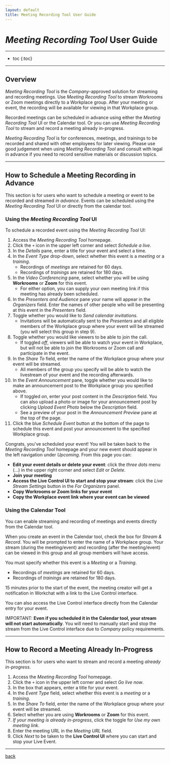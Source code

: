 ```yaml
---
layout: default
title: Meeting Recording Tool User Guide
---
```


# _Meeting Recording Tool_ User Guide

---

* toc
{:toc}

---

## Overview

_Meeting Recording Tool_ is the _Company_-approved solution for streaming and recording meetings. Use _Meeting Recording Tool_ to stream Workrooms or Zoom meetings directly to a Workplace group. After your meeting or event, the recording will be available for viewing in that Workplace group.

Recorded meetings can be scheduled in advance using either the _Meeting Recording Tool_ UI or the Calendar tool. Or you can use _Meeting Recording Tool_ to stream and record a meeting already in-progress.

_Meeting Recording Tool_ is for conferences, meetings, and trainings to be recorded and shared with other employees for later viewing. Please use good judgement when using _Meeting Recording Tool_ and consult with legal in advance if you need to record sensitive materials or discussion topics.

---

## How to Schedule a Meeting Recording in Advance

This section is for users who want to schedule a meeting or event to be recorded and streamed _in advance_. Events can be scheduled using the _Meeting Recording Tool_ UI or directly from the calendar tool.

### Using the _Meeting Recording Tool_ UI

To schedule a recorded event using the _Meeting Recording Tool_ UI:

1. Access the _Meeting Recording Tool_ homepage.
1. Click the ```+``` icon in the upper left corner and select _Schedule a live_.
1. In the _Details_ pane, enter a title for your event and select a time.
1. In the _Event Type_ drop-down, select whether this event is a _meeting_ or a _training_.
    * Recordings of _meetings_ are retained for 60 days.
    * Recordings of _trainings_ are retained for 180 days.
1. In the _Video Conferencing_ pane, select whether you will be using **Workrooms** or **Zoom** for this event.
   * For either option, you can supply your own meeting link if this meeting has already been scheduled.
1. In the _Presenters and Audience_ pane your name will appear in the _Organizers_ field. Enter the names of other people who will be presenting at this event in the _Presenters_ field.
1. Toggle whether you would like to _Send calendar invitations_.
    * Invitations will be automatically sent to the _Presenters_ and all eligible members of the Workplace group where your event will be streamed (you will select this group in step 9).
1. Toggle whether you would like viewers to be able to join the call.
    * If toggled _off_, viewers will be able to watch your event in Workplace, but will not be able to join the Workrooms or Zoom call and participate in the event.
1. In the _Share To_ field, enter the name of the Workplace group where your event will be streamed.
    * All members of the group you specify will be able to watch the livestream of your event and the recording afterwards.
1. In the _Event Announcement_ pane, toggle whether you would like to make an announcement post to the Workplace group you specified above.
    * If toggled _on_, enter your post content in the _Description_ field. You can also upload a photo or image for your announcement post by clicking _Upload Event Photo_ below the _Description_ field.
    * See a preview of your post in the _Announcement Preview_ pane at the top of the page.
1. Click the blue _Schedule Event_ button at the bottom of the page to schedule this event and post your announcement to the specified Workplace group.

Congrats, you've scheduled your event! You will be taken back to the _Meeting Recording Tool_ homepage and your new event should appear in the left navigation under _Upcoming_. From this page you can:
* **Edit your event details or delete your event**: click the _three dots_ menu (...) in the upper right corner and select _Edit_ or _Delete_.
* **Join your meeting**
* **Access the Live Control UI to start and stop your stream**: click the _Live Stream Settings_ button in the _For Organizers_ panel.
* **Copy Workrooms or Zoom links for your event**
* **Copy the Workplace event link where your event can be viewed**

### Using the Calendar Tool

You can enable streaming and recording of meetings and events directly from the Calendar tool.

When you create an event in the Calendar tool, check the box for _Stream & Record_. You will be prompted to enter the name of a Workplace group. Your stream (during the meeting/event) and recording (after the meeting/event) can be viewed in this group and all group members will have access.

You must specify whether this event is a _Meeting_ or a _Training_.
* Recordings of _meetings_ are retained for 60 days.
* Recordings of _trainings_ are retained for 180 days.

15 minutes prior to the start of the event, the meeting creator will get a notification in Workchat with a link to the Live Control interface.

You can also access the Live Control interface directly from the Calendar entry for your event.

IMPORTANT: **Even if you scheduled it in the Calendar tool, your stream will not start automatically**. You will need to manually start and stop the stream from the Live Control interface due to _Company_ policy requirements.

---

## How to Record a Meeting Already In-Progress

This section is for users who want to stream and record a meeting _already in-progress_.

1. Access the _Meeting Recording Tool_ homepage.
1. Click the ```+``` icon in the upper left corner and select _Go live now_.
1. In the box that appears, enter a title for your event.
1. In the _Event Type_ field, select whether this event is a _meeting_ or a _training_.
1. In the _Share To_ field, enter the name of the Workplace group where your event will be streamed.
1. Select whether you are using **Workrooms** or **Zoom** for this event.
1. _If your meeting is already in-progress_, click the toggle for _Use my own meeting link_.
1. Enter the meeting URL in the _Meeting URL_ field.
1. Click _Next_ to be taken to the **Live Control UI** where you can start and stop your Live Event.

---

[back](./)
